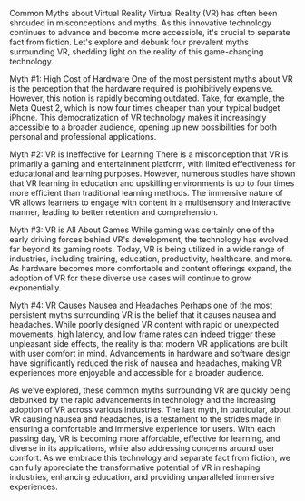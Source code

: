 Common Myths about Virtual Reality
Virtual Reality (VR) has often been shrouded in misconceptions and myths. As this innovative technology continues to advance and become more accessible, it's crucial to separate fact from fiction. Let's explore and debunk four prevalent myths surrounding VR, shedding light on the reality of this game-changing technology.

Myth #1: High Cost of Hardware
One of the most persistent myths about VR is the perception that the hardware required is prohibitively expensive. However, this notion is rapidly becoming outdated. Take, for example, the Meta Quest 2, which is now four times cheaper than your typical budget iPhone. This democratization of VR technology makes it increasingly accessible to a broader audience, opening up new possibilities for both personal and professional applications.


Myth #2: VR is Ineffective for Learning
There is a misconception that VR is primarily a gaming and entertainment platform, with limited effectiveness for educational and learning purposes. However, numerous studies have shown that VR learning in education and upskilling environments is up to four times more efficient than traditional learning methods. The immersive nature of VR allows learners to engage with content in a multisensory and interactive manner, leading to better retention and comprehension.


Myth #3: VR is All About Games
While gaming was certainly one of the early driving forces behind VR's development, the technology has evolved far beyond its gaming roots. Today, VR is being utilized in a wide range of industries, including training, education, productivity, healthcare, and more. As hardware becomes more comfortable and content offerings expand, the adoption of VR for these diverse use cases will continue to grow exponentially.


Myth #4: VR Causes Nausea and Headaches
Perhaps one of the most persistent myths surrounding VR is the belief that it causes nausea and headaches. While poorly designed VR content with rapid or unexpected movements, high latency, and low frame rates can indeed trigger these unpleasant side effects, the reality is that modern VR applications are built with user comfort in mind. Advancements in hardware and software design have significantly reduced the risk of nausea and headaches, making VR experiences more enjoyable and accessible for a broader audience.

As we've explored, these common myths surrounding VR are quickly being debunked by the rapid advancements in technology and the increasing adoption of VR across various industries. The last myth, in particular, about VR causing nausea and headaches, is a testament to the strides made in ensuring a comfortable and immersive experience for users. With each passing day, VR is becoming more affordable, effective for learning, and diverse in its applications, while also addressing concerns around user comfort. As we embrace this technology and separate fact from fiction, we can fully appreciate the transformative potential of VR in reshaping industries, enhancing education, and providing unparalleled immersive experiences.
